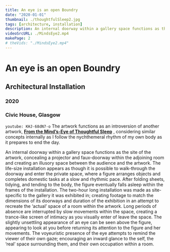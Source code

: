 ```yaml
---
title: An eye is an open Boundry
date: "2020-01-01"
thumbnail: ./thoughtfulSleep2.jpg
tags: [architecture, installation]
description: An internal doorway within a gallery space functions as the site of an artwork, concealing a projector and faux-doorway within the adjoining room and creating an illusory space between the audience and the artwork.
videoSrcURL: ./MindsEye2.mp4
makePage: 2
# theVids: "./MindsEye2.mp4"
---
```


# An eye is an open Boundry

## Architectural Installation

### 2020

### Civic House, Glasgow

`youtube: KHJ-68dN7-o`
The artwork functions as an introversion of another artwork, [**From the Mind’s-Eye of Thoughtful Sleep**](https://www.NSFVisualArts.com/fromTheMindsEye/) , considering similar concepts internally as I follow the nychthemeral rhythm of my own body as it prepares to end the day.

An internal doorway within a gallery space functions as the site of the artwork, concealing a projector and faux-doorway within the adjoining room and creating an illusory space between the audience and the artwork. The life-size installation appears as though it is possible to walk-through the doorway and enter the private space, where a figure arranges objects and completes domestic tasks at a slow and rhythmic pace. After folding sheets, tidying, and tending to the body, the figure eventually falls asleep within the frames of the installation. The two-hour long installation was made as site-specific to the gallery it was exhibited in; creating footage to match the dimensions of its doorways and duration of the exhibition in an attempt to recreate the ‘actual’ space of a room within the artwork. Long periods of absence are interrupted by slow movements within the space, creating a trance-like screen of intimacy as you visually enter of leave the space. The slightly unsettling appearance of an eye can be seen above the figure, appearing to look at you before returning its attention to the figure and her movements. The voyeuristic presence of the eye attempts to remind the viewer of their own gaze; encouraging an inward glance to the self, the ‘real’ space surrounding them, and their own occupation within a room.
